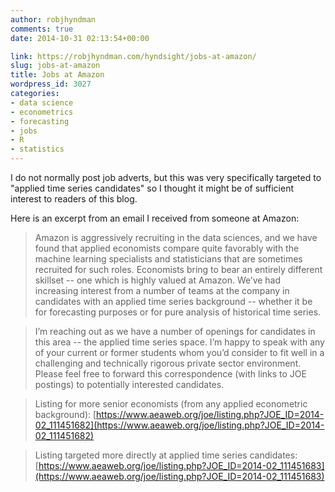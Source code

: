 ```yaml
---
author: robjhyndman
comments: true
date: 2014-10-31 02:13:54+00:00

link: https://robjhyndman.com/hyndsight/jobs-at-amazon/
slug: jobs-at-amazon
title: Jobs at Amazon
wordpress_id: 3027
categories:
- data science
- econometrics
- forecasting
- jobs
- R
- statistics
---
```


I do not normally post job adverts, but this was very specifically targeted to "applied time series candidates" so I thought it might be of sufficient interest to readers of this blog.<!-- more -->

Here is an excerpt from an email I received from someone at Amazon:

>Amazon is aggressively recruiting in the data sciences, and we have found that applied economists compare quite favorably with the machine learning specialists and statisticians that are sometimes recruited for such roles. Economists bring to bear an entirely different skillset -- one which is highly valued at Amazon. We’ve had increasing interest from a number of teams at the company in candidates with an applied time series background -- whether it be for forecasting purposes or for pure analysis of historical time series.

>I’m reaching out as we have a number of openings for candidates in this area -- the applied time series space. I’m happy to speak with any of your current or former students whom you’d consider to fit well in a challenging and technically rigorous private sector environment. Please feel free to forward this correspondence (with links to JOE postings) to potentially interested candidates.

>Listing for more senior economists (from any applied econometric background):
[https://www.aeaweb.org/joe/listing.php?JOE_ID=2014-02_111451682](https://www.aeaweb.org/joe/listing.php?JOE_ID=2014-02_111451682)

>Listing targeted more directly at applied time series candidates:
[https://www.aeaweb.org/joe/listing.php?JOE_ID=2014-02_111451683](https://www.aeaweb.org/joe/listing.php?JOE_ID=2014-02_111451683)

